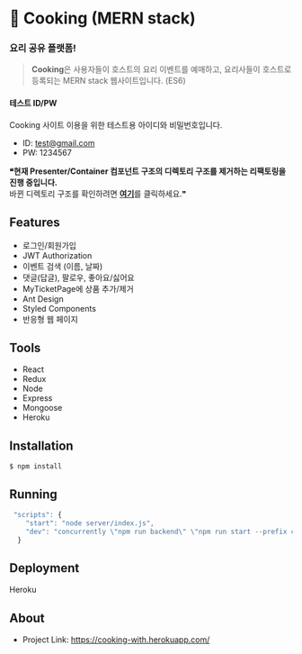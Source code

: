 # :curry: Cooking (MERN stack)
### 요리 공유 플랫폼!
> **Cooking**은 사용자들이 호스트의 요리 이벤트를 예매하고, 요리사들이 호스트로 등록되는 MERN stack 웹사이트입니다. (ES6)

#### 테스트 ID/PW
Cooking 사이트 이용을 위한 테스트용 아이디와 비밀번호입니다.
- ID: test@gmail.com 
- PW: 1234567

**❝현재 Presenter/Container 컴포넌트 구조의 디렉토리 구조를 제거하는 리팩토링을 진행 중입니다.** <br />바뀐 디렉토리 구조를 확인하려면 <strong>[여기]()</strong>를 클릭하세요.❞

## Features
- 로그인/회원가입
- JWT Authorization
- 이벤트 검색 (이름, 날짜)
- 댓글(답글), 팔로우, 좋아요/싫어요
- MyTicketPage에 상품 추가/제거
- Ant Design
- Styled Components
- 반응형 웹 페이지

## Tools
- React
- Redux
- Node
- Express
- Mongoose
- Heroku

## Installation
```
$ npm install
```

## Running
```javascript
 "scripts": {
    "start": "node server/index.js",
    "dev": "concurrently \"npm run backend\" \"npm run start --prefix client\"",
  }
```


## Deployment
Heroku


## About
- Project Link: https://cooking-with.herokuapp.com/
